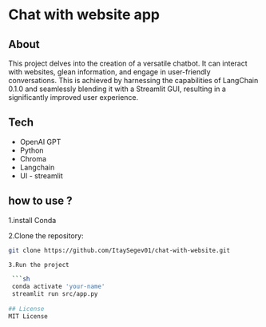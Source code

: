 # Chat with website app 

## About 
This project delves into the creation of a versatile chatbot. It can interact with websites, glean information, and engage in user-friendly conversations. 
This is achieved by harnessing the capabilities of LangChain 0.1.0 and seamlessly blending it with a Streamlit GUI, 
resulting in a significantly improved user experience.

## Tech 
- OpenAI GPT
- Python
- Chroma
- Langchain
- UI - streamlit 

## how to use ?
1.install Conda 

2.Clone the repository:

   ```sh
   git clone https://github.com/ItaySegev01/chat-with-website.git

3.Run the project

    ```sh
    conda activate 'your-name'
    streamlit run src/app.py
    
## License 
MIT License
